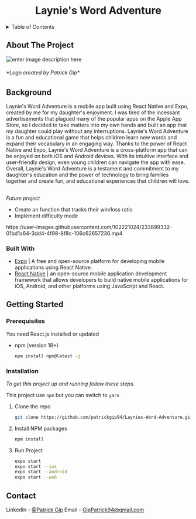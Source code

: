 


<!-- PROJECT LOGO -->
<br />
<div align="center">

<h1>Laynie's Word Adventure</h1>
</div>


<!-- TABLE OF CONTENTS -->
<details>
  <summary>Table of Contents</summary>
  <ol>
    <li>
      <a href="#about-the-project">About The Project</a>
      <ul>
        <li><a href="#built-with">Built With</a></li>
      </ul>
    </li>
    <li>
      <a href="#getting-started">Getting Started</a>
      <ul>
        <li><a href="#prerequisites">Prerequisites</a></li>
        <li><a href="#installation">Installation</a></li>
      </ul>
    </li>
    <li><a href="#contact">Contact</a></li>
  </ol>
</details>


<!-- ABOUT THE PROJECT -->
## About The Project
![enter image description here](https://i.imgur.com/7QFknD8.png)

<h6>*Logo created by Patrick Gip*</h6>
 
 ## Background
Laynie's Word Adventure is a mobile app built using React Native and Expo, created by me for my daughter's enjoyment. I was tired of the incessant advertisements that plagued many of the popular apps on the Apple App Store, so I decided to take matters into my own hands and built an app that my daughter could play without any interruptions. Laynie's Word Adventure is a fun and educational game that helps children learn new words and expand their vocabulary in an engaging way. Thanks to the power of React Native and Expo, Laynie's Word Adventure is a cross-platform app that can be enjoyed on both iOS and Android devices. With its intuitive interface and user-friendly design, even young children can navigate the app with ease. Overall, Laynie's Word Adventure is a testament and commitment to my daughter's education and the power of technology to bring families together and create fun, and educational experiences that children will love.

##
*Future project*
- Create an function that tracks their win/loss ratio
- Implement difficulty mode

<div>
https://user-images.githubusercontent.com/102221024/233899332-01bd1a64-3dd4-4f98-8f8c-106c62657236.mp4
</div>

### Built With

* [Expo](https://docs.expo.dev/) | A free and open-source platform for developing mobile applications using React Native.
* [React Native](https://reactnative.dev/docs/environment-setup) | an open-source mobile application development framework that allows developers to build native mobile applications for iOS, Android, and other platforms using JavaScript and React.


<!-- GETTING STARTED -->
## Getting Started

### Prerequisites

You need React.js installed or updated

* npm (version 18+)
  ```sh
  npm install npm@latest -g
  ```

### Installation

_To get this project up and running follow these steps._

This project use `npm` but you can switch to `yarn`

1. Clone the repo
   ```sh
   git clone https://github.com/patrickgip94/Laynies-Word-Adventure.git
   ```
2. Install NPM packages
   ```sh
   npm install
   ```

3. Run Project
   ```sh
   expo start
   expo start --ios
   expo start --android
   expo start --web 
   ```


<!-- CONTACT -->
## Contact

Linkedln - [@Patrick Gip](https://www.linkedin.com/in/patrickgip94/)
Email - GipPatrick94@gmail.com
